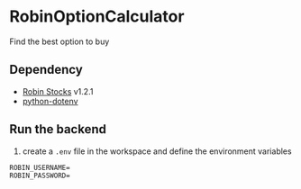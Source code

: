 # RobinOptionCalculator

Find the best option to buy

## Dependency

- [Robin Stocks](https://robin-stocks.readthedocs.io/en/latest/intro.html) v1.2.1
- [python-dotenv](https://pypi.org/project/python-dotenv/)

## Run the backend

1. create a `.env` file in the workspace and define the environment variables

```
ROBIN_USERNAME=
ROBIN_PASSWORD=
```
